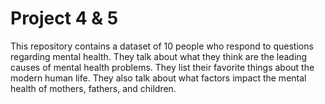 # Project 4 & 5
This repository contains a dataset of 10 people who respond to questions regarding mental health. They talk about what they think are the leading causes of mental health problems. They list their favorite things about the modern human life. They also talk about what factors impact the mental health of mothers, fathers, and children.
